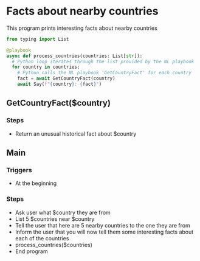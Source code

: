# Facts about nearby countries
This program prints interesting facts about nearby countries

```python
from typing import List

@playbook
async def process_countries(countries: List[str]):
  # Python loop iterates through the list provided by the NL playbook
  for country in countries:
    # Python calls the NL playbook 'GetCountryFact' for each country
    fact = await GetCountryFact(country)
    await Say(f"{country}: {fact}")
```

## GetCountryFact($country)
### Steps
- Return an unusual historical fact about $country

## Main
### Triggers
- At the beginning
### Steps
- Ask user what $country they are from
- List 5 $countries near $country
- Tell the user that here are 5 nearby countries to the one they are from
- Inform the user that you will now tell them some interesting facts about each of the countries
- process_countries($countries)
- End program
